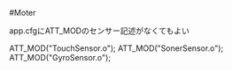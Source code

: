 #Moter

app.cfgにATT_MODのセンサー記述がなくてもよい

ATT_MOD("TouchSensor.o");
ATT_MOD("SonerSensor.o");
ATT_MOD("GyroSensor.o");